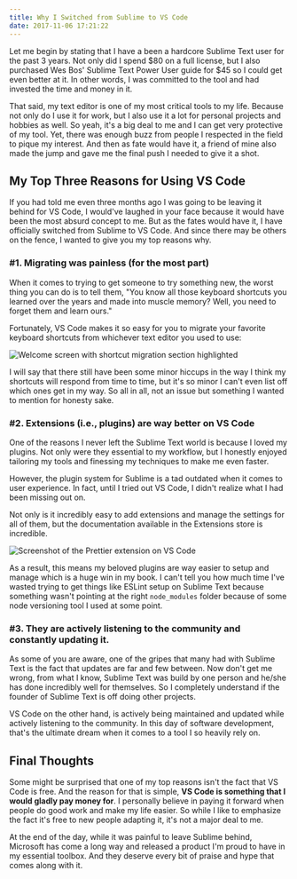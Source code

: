 ```yaml
---
title: Why I Switched from Sublime to VS Code
date: 2017-11-06 17:21:22
---
```


Let me begin by stating that I have a been a hardcore Sublime Text user for the past 3 years. Not only did I spend $80 on a full license, but I also purchased Wes Bos' Sublime Text Power User guide for $45 so I could get even better at it. In other words, I was committed to the tool and had invested the time and money in it.

That said, my text editor is one of my most critical tools to my life. Because not only do I use it for work, but I also use it a lot for personal projects and hobbies as well. So yeah, it's a big deal to me and I can get very protective of my tool. Yet, there was enough buzz from people I respected in the field to pique my interest. And then as fate would have it, a friend of mine also made the jump and gave me the final push I needed to give it a shot.

<!-- more -->

## My Top Three Reasons for Using VS Code

If you had told me even three months ago I was going to be leaving it behind for VS Code, I would've laughed in your face because it would have been the most absurd concept to me. But as the fates would have it, I have officially switched from Sublime to VS Code. And since there may be others on the fence, I wanted to give you my top reasons why.

### #1. Migrating was painless (for the most part)

When it comes to trying to get someone to try something new, the worst thing you can do is to tell them, "You know all those keyboard shortcuts you learned over the years and made into muscle memory? Well, you need to forget them and learn ours." 

Fortunately, VS Code makes it so easy for you to migrate your favorite keyboard shortcuts from whichever text editor you used to use:

![Welcome screen with shortcut migration section highlighted](https://cl.ly/210g0O3F3Q1Q/download/[b8458754d9905948a54bbe86b116f35e]_Screen%20Shot%202017-11-18%20at%208.09.46%20AM.png)

I will say that there still have been some minor hiccups in the way I think my shortcuts will respond from time to time, but it's so minor I can't even list off which ones get in my way. So all in all, not an issue but something I wanted to mention for honesty sake.

### #2. Extensions (i.e., plugins) are way better on VS Code

One of the reasons I never left the Sublime Text world is because I loved my plugins. Not only were they essential to my workflow, but I honestly enjoyed tailoring my tools and finessing my techniques to make me even faster. 

However, the plugin system for Sublime is a tad outdated when it comes to user experience. In fact, until I tried out VS Code, I didn't realize what I had been missing out on.

Not only is it incredibly easy to add extensions and manage the settings for all of them, but the documentation available in the Extensions store is incredible.

![Screenshot of the Prettier extension on VS Code](https://cl.ly/011R0y1n0r06/download/Screen%20Shot%202017-11-18%20at%208.20.12%20AM.png)

As a result, this means my beloved plugins are way easier to setup and manage which is a huge win in my book. I can't tell you how much time I've wasted trying to get things like ESLint setup on Sublime Text because something wasn't pointing at the right `node_modules` folder because of some node versioning tool I used at some point. 

### #3. They are actively listening to the community and constantly updating it.

As some of you are aware, one of the gripes that many had with Sublime Text is the fact that updates are far and few between. Now don't get me wrong, from what I know, Sublime Text was build by one person and he/she has done incredibly well for themselves. So I completely understand if the founder of Sublime Text is off doing other projects.

VS Code on the other hand, is actively being maintained and updated while actively listening to the community. In this day of software development, that's the ultimate dream when it comes to a tool I so heavily rely on. 

## Final Thoughts

Some might be surprised that one of my top reasons isn't the fact that VS Code is free. And the reason for that is simple, **VS Code is something that I would gladly pay money for**. I personally believe in paying it forward when people do good work and make my life easier. So while I like to emphasize the fact it's free to new people adapting it, it's not a major deal to me.

At the end of the day, while it was painful to leave Sublime behind, Microsoft has come a long way and released a product I'm proud to have in my essential toolbox. And they deserve every bit of praise and hype that comes along with it. 